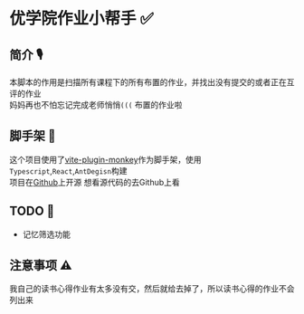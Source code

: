 # 优学院作业小帮手 ✅
## 简介 🎙️
本脚本的作用是扫描所有课程下的所有布置的作业，并找出没有提交的或者正在互评的作业  
妈妈再也不怕忘记完成老师悄悄`(((` 布置的作业啦

## 脚手架 🚧
这个项目使用了[vite-plugin-monkey](https://github.com/lisonge/vite-plugin-monkey)作为脚手架，使用`Typescript`,`React`,`AntDegisn`构建  
项目在[Github](https://github.com/itsdapi/ulearning-tools)上开源 想看源代码的去Github上看

## TODO 🤔️
- 记忆筛选功能

## 注意事项 ⚠️
我自己的读书心得作业有太多没有交，然后就给去掉了，所以读书心得的作业不会列出来
